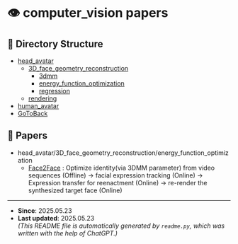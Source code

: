 # 👁️ computer_vision papers

## 📂 Directory Structure
- [head_avatar](head_avatar/README.md)
  - [3D_face_geometry_reconstruction](head_avatar/3D_face_geometry_reconstruction/README.md)
    - [3dmm](head_avatar/3D_face_geometry_reconstruction/3dmm/README.md)
    - [energy_function_optimization](head_avatar/3D_face_geometry_reconstruction/energy_function_optimization/README.md)
    - [regression](head_avatar/3D_face_geometry_reconstruction/regression/README.md)
  - [rendering](head_avatar/rendering/README.md)
- [human_avatar](human_avatar/README.md)
- [GoToBack](../README.md)

## 📄 Papers
- head_avatar/3D_face_geometry_reconstruction/energy_function_optimization
  - [Face2Face](head_avatar/3D_face_geometry_reconstruction/energy_function_optimization/Face2Face.md) : Optimize identity(via 3DMM parameter) from video sequences (Offline) -> facial expression tracking (Online) -> Expression transfer for reenactment (Online) -> re-render the synthesized target face (Online)


---
- **Since**: 2025.05.23  
- **Last updated**: 2025.05.23  
_(This README file is automatically generated by `readme.py`, which was written with the help of ChatGPT.)_
